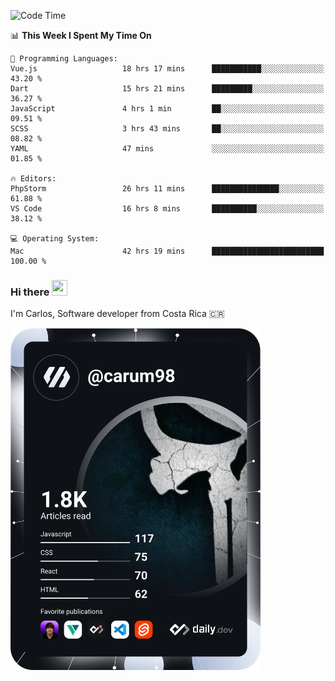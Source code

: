 
<!--START_SECTION:waka-->
![Code Time](http://img.shields.io/badge/Code%20Time-10%2C400%20hrs%2013%20mins-blue)

📊 **This Week I Spent My Time On** 

```text
💬 Programming Languages: 
Vue.js                   18 hrs 17 mins      ███████████░░░░░░░░░░░░░░   43.20 % 
Dart                     15 hrs 21 mins      █████████░░░░░░░░░░░░░░░░   36.27 % 
JavaScript               4 hrs 1 min         ██░░░░░░░░░░░░░░░░░░░░░░░   09.51 % 
SCSS                     3 hrs 43 mins       ██░░░░░░░░░░░░░░░░░░░░░░░   08.82 % 
YAML                     47 mins             ░░░░░░░░░░░░░░░░░░░░░░░░░   01.85 % 

🔥 Editors: 
PhpStorm                 26 hrs 11 mins      ███████████████░░░░░░░░░░   61.88 % 
VS Code                  16 hrs 8 mins       ██████████░░░░░░░░░░░░░░░   38.12 % 

💻 Operating System: 
Mac                      42 hrs 19 mins      █████████████████████████   100.00 % 
```


<!--END_SECTION:waka-->

### Hi there <img src="https://media.giphy.com/media/hvRJCLFzcasrR4ia7z/giphy.gif" width="25px" height="25px">

I'm Carlos, Software developer from Costa Rica 🇨🇷

<a href="https://app.daily.dev/carum98"><img src="https://github.com/carum98/carum98/blob/main/devcard.svg" width="400" alt="Carlos Umaña Acevedo's Dev Card"/></a>
